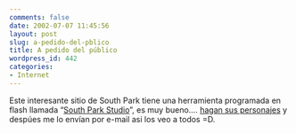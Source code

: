 ```yaml
---
comments: false
date: 2002-07-07 11:45:56
layout: post
slug: a-pedido-del-pblico
title: A pedido del público
wordpress_id: 442
categories:
- Internet
---
```


Este interesante sitio de South Park tiene una herramienta programada en flash llamada “[South Park Studio](http://southpark.gamesweb.com/flash/sp-studio.html)”, es muy bueno…. [hagan sus personajes](http://www.minid.net/archives/000526.php#a000526) y despúes me lo envían por e-mail asi los veo a todos =D.




 
